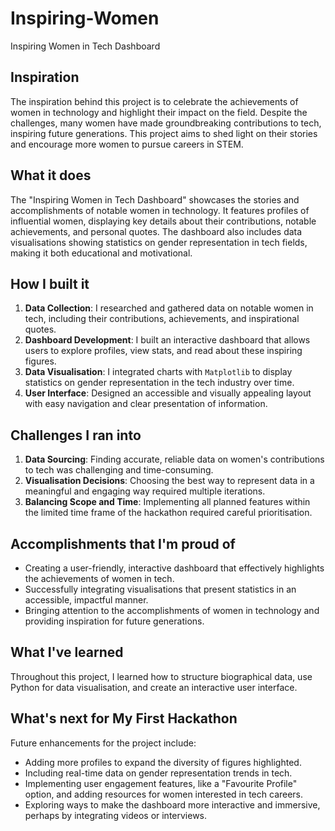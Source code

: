 # Inspiring-Women
Inspiring Women in Tech Dashboard

## Inspiration

The inspiration behind this project is to celebrate the achievements of women in technology and highlight their impact on the field. Despite the challenges, many women have made groundbreaking contributions to tech, inspiring future generations. This project aims to shed light on their stories and encourage more women to pursue careers in STEM.

## What it does

The "Inspiring Women in Tech Dashboard" showcases the stories and accomplishments of notable women in technology. It features profiles of influential women, displaying key details about their contributions, notable achievements, and personal quotes. The dashboard also includes data visualisations showing statistics on gender representation in tech fields, making it both educational and motivational.

## How I built it

1. **Data Collection**: I researched and gathered data on notable women in tech, including their contributions, achievements, and inspirational quotes.
2. **Dashboard Development**: I built an interactive dashboard that allows users to explore profiles, view stats, and read about these inspiring figures.
3. **Data Visualisation**: I integrated charts with `Matplotlib` to display statistics on gender representation in the tech industry over time.
4. **User Interface**: Designed an accessible and visually appealing layout with easy navigation and clear presentation of information.

## Challenges I ran into

1. **Data Sourcing**: Finding accurate, reliable data on women's contributions to tech was challenging and time-consuming.
2. **Visualisation Decisions**: Choosing the best way to represent data in a meaningful and engaging way required multiple iterations.
3. **Balancing Scope and Time**: Implementing all planned features within the limited time frame of the hackathon required careful prioritisation.

## Accomplishments that I'm proud of

- Creating a user-friendly, interactive dashboard that effectively highlights the achievements of women in tech.
- Successfully integrating visualisations that present statistics in an accessible, impactful manner.
- Bringing attention to the accomplishments of women in technology and providing inspiration for future generations.

## What I've learned

Throughout this project, I learned how to structure biographical data, use Python for data visualisation, and create an interactive user interface. 

## What's next for My First Hackathon

Future enhancements for the project include:
- Adding more profiles to expand the diversity of figures highlighted.
- Including real-time data on gender representation trends in tech.
- Implementing user engagement features, like a "Favourite Profile" option, and adding resources for women interested in tech careers.
- Exploring ways to make the dashboard more interactive and immersive, perhaps by integrating videos or interviews.
